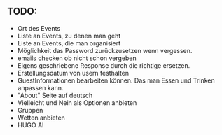 ## TODO:

- Ort des Events
- Liste an Events, zu denen man geht
- Liste an Events, die man organisiert
- Möglichkeit das Password zurückzusetzen wenn vergessen.
- emails checken ob nicht schon vergeben
- Eigens geschriebene Response durch die richtige ersetzen.
- Erstellungsdatum von usern festhalten
- GuestInformationen bearbeiten können. Das man Essen und Trinken anpassen kann.
- "About" Seite auf deutsch
- Vielleicht und Nein als Optionen anbieten
- Gruppen
- Wetten anbieten
- HUGO AI
